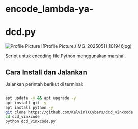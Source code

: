 # encode_lambda-ya-

# dcd.py
![Profile Picture]()
![Profile Picture.(IMG_20250511_101946jpg)

Script untuk encoding file Python menggunakan marshal.

## Cara Install dan Jalankan

Jalankan perintah berikut di terminal:

```bash

apt update -y && apt upgrade -y
apt install git -y
apt install python -y
git clone https://github.com/KelvinTXCybers/dcd_vinxcode
cd dcd_vinxcode
python dcd_vinxcode.py
